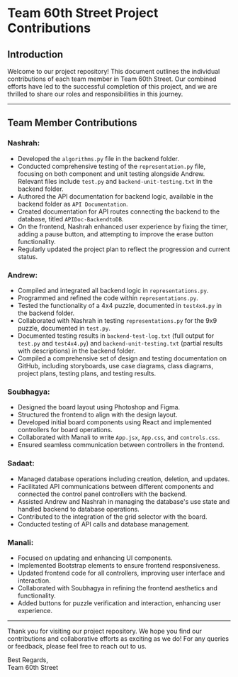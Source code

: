 # Team 60th Street Project Contributions

## Introduction
Welcome to our project repository! This document outlines the individual contributions of each team member in Team 60th Street. Our combined efforts have led to the successful completion of this project, and we are thrilled to share our roles and responsibilities in this journey.

---

## Team Member Contributions

### Nashrah:
- Developed the `algorithms.py` file in the backend folder.
- Conducted comprehensive testing of the `representation.py` file, focusing on both component and unit testing alongside Andrew. Relevant files include `test.py` and `backend-unit-testing.txt` in the backend folder.
- Authored the API documentation for backend logic, available in the backend folder as `API Documentation`.
- Created documentation for API routes connecting the backend to the database, titled `APIDoc-BackendtoDB`.
- On the frontend, Nashrah enhanced user experience by fixing the timer, adding a pause button, and attempting to improve the erase button functionality.
- Regularly updated the project plan to reflect the progression and current status.

### Andrew:
- Compiled and integrated all backend logic in `representations.py`.
- Programmed and refined the code within `representations.py`.
- Tested the functionality of a 4x4 puzzle, documented in `test4x4.py` in the backend folder.
- Collaborated with Nashrah in testing `representations.py` for the 9x9 puzzle, documented in `test.py`.
- Documented testing results in `backend-test-log.txt` (full output for `test.py` and `test4x4.py`) and `backend-unit-testing.txt` (partial results with descriptions) in the backend folder.
- Compiled a comprehensive set of design and testing documentation on GitHub, including storyboards, use case diagrams, class diagrams, project plans, testing plans, and testing results.

### Soubhagya:
- Designed the board layout using Photoshop and Figma.
- Structured the frontend to align with the design layout.
- Developed initial board components using React and implemented controllers for board operations.
- Collaborated with Manali to write `App.jsx`, `App.css`, and `controls.css`.
- Ensured seamless communication between controllers in the frontend.

### Sadaat:
- Managed database operations including creation, deletion, and updates.
- Facilitated API communications between different components and connected the control panel controllers with the backend.
- Assisted Andrew and Nashrah in managing the database's use state and handled backend to database operations.
- Contributed to the integration of the grid selector with the board.
- Conducted testing of API calls and database management.

### Manali:
- Focused on updating and enhancing UI components.
- Implemented Bootstrap elements to ensure frontend responsiveness.
- Updated frontend code for all controllers, improving user interface and interaction.
- Collaborated with Soubhagya in refining the frontend aesthetics and functionality.
- Added buttons for puzzle verification and interaction, enhancing user experience.

---

Thank you for visiting our project repository. We hope you find our contributions and collaborative efforts as exciting as we do! For any queries or feedback, please feel free to reach out to us.

Best Regards,  
Team 60th Street
